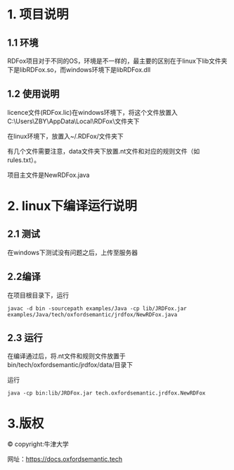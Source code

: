 # 1. 项目说明
## 1.1 环境
RDFox项目对于不同的OS，环境是不一样的，最主要的区别在于linux下lib文件夹下是libRDFox.so，而windows环境下是libRDFox.dll

## 1.2 使用说明
licence文件(RDFox.lic)在windows环境下，将这个文件放置入C:\Users\ZBY\AppData\Local\RDFox\文件夹下

在linux环境下，放置入~/.RDFox/文件夹下

有几个文件需要注意，data文件夹下放置.nt文件和对应的规则文件（如rules.txt）。

项目主文件是NewRDFox.java

# 2. linux下编译运行说明
## 2.1 测试
在windows下测试没有问题之后，上传至服务器

## 2.2编译
在项目根目录下，运行

```
javac -d bin -sourcepath examples/Java -cp lib/JRDFox.jar examples/Java/tech/oxfordsemantic/jrdfox/NewRDFox.java
```

## 2.3 运行
在编译通过后，将.nt文件和规则文件放置于bin/tech/oxfordsemantic/jrdfox/data/目录下

运行

```
java -cp bin:lib/JRDFox.jar tech.oxfordsemantic.jrdfox.NewRDFox
```

# 3.版权
&copy; copyright:牛津大学

网址：https://docs.oxfordsemantic.tech